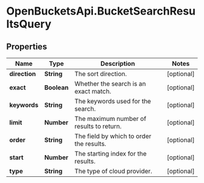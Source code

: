 # OpenBucketsApi.BucketSearchResultsQuery

## Properties

Name | Type | Description | Notes
------------ | ------------- | ------------- | -------------
**direction** | **String** | The sort direction. | [optional] 
**exact** | **Boolean** | Whether the search is an exact match. | [optional] 
**keywords** | **String** | The keywords used for the search. | [optional] 
**limit** | **Number** | The maximum number of results to return. | [optional] 
**order** | **String** | The field by which to order the results. | [optional] 
**start** | **Number** | The starting index for the results. | [optional] 
**type** | **String** | The type of cloud provider. | [optional] 



